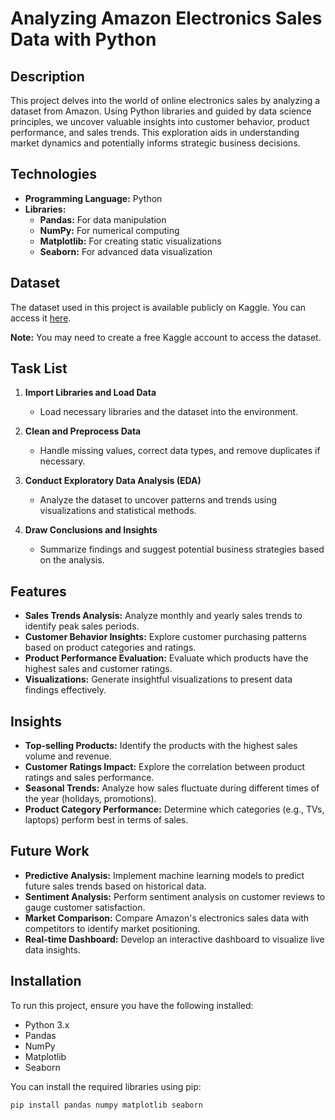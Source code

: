 # Analyzing Amazon Electronics Sales Data with Python

## Description

This project delves into the world of online electronics sales by analyzing a dataset from Amazon. Using Python libraries and guided by data science principles, we uncover valuable insights into customer behavior, product performance, and sales trends. This exploration aids in understanding market dynamics and potentially informs strategic business decisions.

## Technologies

- **Programming Language:** Python
- **Libraries:**
  - **Pandas:** For data manipulation
  - **NumPy:** For numerical computing
  - **Matplotlib:** For creating static visualizations
  - **Seaborn:** For advanced data visualization

## Dataset

The dataset used in this project is available publicly on Kaggle. You can access it [here](https://www.kaggle.com/datasets/edusanketdk/electronics).

**Note:** You may need to create a free Kaggle account to access the dataset.

## Task List

1. **Import Libraries and Load Data**
   - Load necessary libraries and the dataset into the environment.

2. **Clean and Preprocess Data**
   - Handle missing values, correct data types, and remove duplicates if necessary.

3. **Conduct Exploratory Data Analysis (EDA)**
   - Analyze the dataset to uncover patterns and trends using visualizations and statistical methods.

4. **Draw Conclusions and Insights**
   - Summarize findings and suggest potential business strategies based on the analysis.

## Features

- **Sales Trends Analysis:** Analyze monthly and yearly sales trends to identify peak sales periods.
- **Customer Behavior Insights:** Explore customer purchasing patterns based on product categories and ratings.
- **Product Performance Evaluation:** Evaluate which products have the highest sales and customer ratings.
- **Visualizations:** Generate insightful visualizations to present data findings effectively.

## Insights

- **Top-selling Products:** Identify the products with the highest sales volume and revenue.
- **Customer Ratings Impact:** Explore the correlation between product ratings and sales performance.
- **Seasonal Trends:** Analyze how sales fluctuate during different times of the year (holidays, promotions).
- **Product Category Performance:** Determine which categories (e.g., TVs, laptops) perform best in terms of sales.

## Future Work

- **Predictive Analysis:** Implement machine learning models to predict future sales trends based on historical data.
- **Sentiment Analysis:** Perform sentiment analysis on customer reviews to gauge customer satisfaction.
- **Market Comparison:** Compare Amazon's electronics sales data with competitors to identify market positioning.
- **Real-time Dashboard:** Develop an interactive dashboard to visualize live data insights.

## Installation

To run this project, ensure you have the following installed:

- Python 3.x
- Pandas
- NumPy
- Matplotlib
- Seaborn

You can install the required libraries using pip:

```bash
pip install pandas numpy matplotlib seaborn
